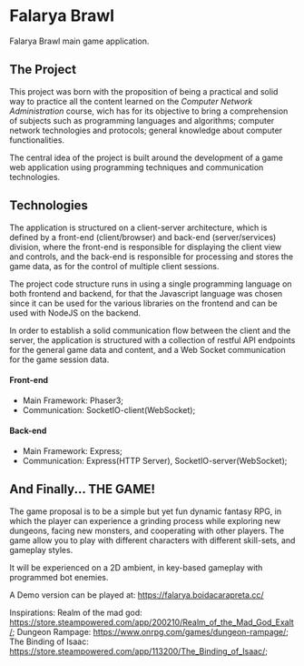 # Falarya Brawl

Falarya Brawl main game application.

## The Project

This project was born with the proposition of being a practical and solid way to practice all the content learned on the _Computer Network Administration_ course, wich has for its objective to bring a comprehension of subjects such as programming languages and algorithms; computer network technologies and protocols; general knowledge about computer functionalities.

The central idea of the project is built around the development of a game web application using programming techniques and communication technologies.

## Technologies

The application is structured on a client-server architecture, which is defined by a front-end (client/browser) and back-end (server/services) division, where the front-end is responsible for displaying the client view and controls, and the back-end is responsible for processing and stores the game data, as for the control of multiple client sessions.

The project code structure runs in using a single programming language on both frontend and backend, for that the Javascript language was chosen since it can be used for the various libraries on the frontend and can be used with NodeJS on the backend.

In order to establish a solid communication flow between the client and the server, the application is structured with a collection of restful API endpoints for the general game data and content, and a Web Socket communication for the game session data.

#### Front-end

- Main Framework: Phaser3;
- Communication: SocketIO-client(WebSocket);

#### Back-end

- Main Framework: Express;
- Communication: Express(HTTP Server), SocketIO-server(WebSocket);

## And Finally... THE GAME!

The game proposal is to be a simple but yet fun dynamic fantasy RPG, in which the player can experience a grinding process while exploring new dungeons, facing new monsters, and cooperating with other players. The game allow you to play with different characters with different skill-sets, and gameplay styles.

It will be experienced on a 2D ambient, in key-based gameplay with programmed bot enemies.

A Demo version can be played at: https://falarya.boidacarapreta.cc/

Inspirations:
Realm of the mad god: https://store.steampowered.com/app/200210/Realm_of_the_Mad_God_Exalt/;
Dungeon Rampage: https://www.onrpg.com/games/dungeon-rampage/;
The Binding of Isaac: https://store.steampowered.com/app/113200/The_Binding_of_Isaac/;
